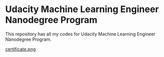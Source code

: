 # Udacity Machine Learning Engineer Nanodegree Program
This repository has all my codes for Udacity Machine Learning Engineer Nanodegree Program.

[certificate.png](https://postimg.cc/cKkkpk55)